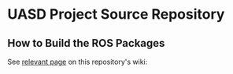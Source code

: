 # UASD Project Source Repository

## How to Build the ROS Packages

See [relevant page](https://github.com/RMUASD-Team2-2017/UASD/wiki/ROS-Setup "ROS Setup") on this repository's wiki:
